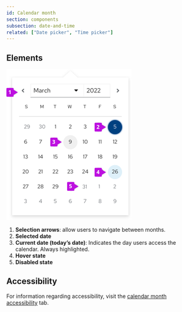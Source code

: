```yaml
---
id: Calendar month
section: components
subsection: date-and-time
related: ["Date picker", "Time picker"]
---
```


## Elements

<img src="./img/Calendar.png" alt="Calendar month elements" width="328"/>

1. **Selection arrows**: allow users to navigate between months.
2. **Selected date**
3. **Current date (today’s date)**: Indicates the day users access the calendar. Always highlighted.
4. **Hover state**
5. **Disabled state**

## Accessibility 
For information regarding accessibility, visit the [calendar month accessibility](/components/calendar-month/accessibility) tab.
